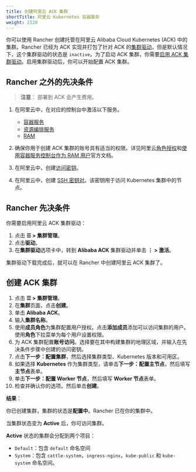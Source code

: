 ```yaml
---
title: 创建阿里云 ACK 集群
shortTitle: 阿里云 Kubernetes 容器服务
weight: 2120
---
```


你可以使用 Rancher 创建托管在阿里云 Alibaba Cloud Kubernetes (ACK) 中的集群。Rancher 已经为 ACK 实现并打包了针对 ACK 的[集群驱动]({{<baseurl>}}/rancher/v2.6/en/admin-settings/drivers/cluster-drivers/)，但是默认情况下，这个集群驱动的状态是 `inactive`。为了启动 ACK 集群，你需要[启用 ACK 集群驱动]({{<baseurl>}}/rancher/v2.6/en/admin-settings/drivers/cluster-drivers/#activating-deactivating-cluster-drivers)。启用集群驱动后，你可以开始配置 ACK 集群。

## Rancher 之外的先决条件

> **注意**：
> 部署到 ACK 会产生费用。

1. 在阿里云中，在对应的控制台中激活以下服务。

   - [容器服务](https://cs.console.aliyun.com)
   - [资源编排服务](https://ros.console.aliyun.com)
   - [RAM](https://ram.console.aliyun.com)

2. 确保你用于创建 ACK 集群的账号具有适当的权限。详见阿里云[角色授权](https://www.alibabacloud.com/help/doc-detail/86483.htm)和[使用容器服务控制台作为 RAM 用户](https://www.alibabacloud.com/help/doc-detail/86484.htm)官方文档。

3. 在阿里云中，创建[访问密钥](https://www.alibabacloud.com/help/doc-detail/53045.html)。

4. 在阿里云中，创建 [SSH 密钥对](https://www.alibabacloud.com/help/doc-detail/51793.html)。该密钥用于访问 Kubernetes 集群中的节点。

## Rancher 先决条件

你需要启用阿里云 ACK 集群驱动：

1. 点击 **☰ > 集群管理**。
1. 点击**驱动**。
1. 在**集群驱动**选项卡中，转到 **Alibaba ACK** 集群驱动并单击 **⋮ > 激活**。

集群驱动下载完成后，就可以在 Rancher 中创建阿里云 ACK 集群了。

## 创建 ACK 集群

1. 点击 **☰ > 集群管理**。
1. 在**集群**页面，点击**创建**。
1. 单击 **Alibaba ACK**。
1. 输入**集群名称**。
1. 使用**成员角色**为集群配置用户授权。点击**添加成员**添加可以访问集群的用户。使用**角色**下拉菜单为每个用户设置权限。
1. 为 ACK 集群配置**账号访问**。选择要在其中构建集群的地理区域，并输入在先决条件步骤中创建的访问密钥。
1. 点击**下一步：配置集群**，然后选择集群类型、Kubernetes 版本和可用区。
1. 如果选择 **Kubernetes** 作为集群类型，请单击**下一步：配置主节点**，然后填写**主节点**表单。
1. 单击**下一步：配置 Worker 节点**，然后填写 **Worker 节点**表单。
1. 检查并确认你的选项。然后单击**创建**。

**结果**：

你已创建集群，集群的状态是**配置中**。Rancher 已在你的集群中。

当集群状态变为 **Active** 后，你可访问集群。

**Active** 状态的集群会分配到两个项目：

- `Default`：包含 `default` 命名空间
- `System`：包含 `cattle-system`，`ingress-nginx`，`kube-public` 和 `kube-system` 命名空间。
